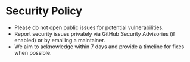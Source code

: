 # Security Policy

- Please do not open public issues for potential vulnerabilities.
- Report security issues privately via GitHub Security Advisories (if enabled) or by emailing a maintainer.
- We aim to acknowledge within 7 days and provide a timeline for fixes when possible.
